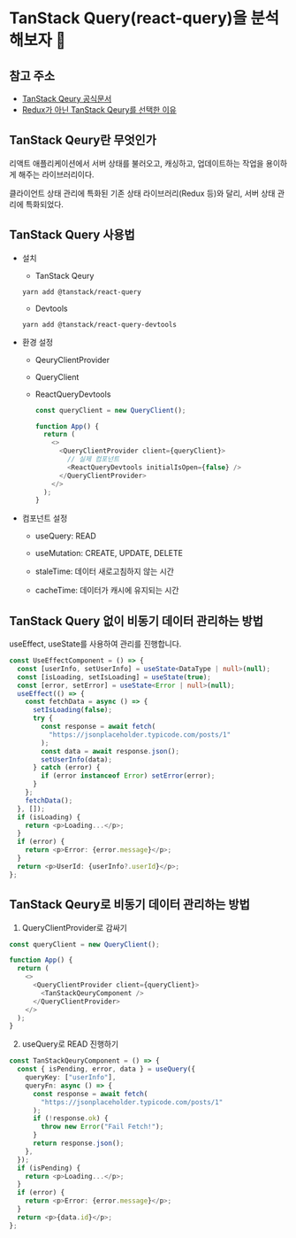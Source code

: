 # TanStack Query(react-query)을 분석해보자 🎯

## 참고 주소

- [TanStack Qeury 공식문서](https://tanstack.com/query/latest/docs/framework/react/guides/queries)
- [Redux가 아닌 TanStack Qeury를 선택한 이유](https://tech.kakaopay.com/post/react-query-1/)

## TanStack Qeury란 무엇인가

리액트 애플리케이션에서 서버 상태를 불러오고, 캐싱하고, 업데이트하는 작업을 용이하게 해주는 라이브러리이다.

클라이언트 상태 관리에 특화된 기존 상태 라이브러리(Redux 등)와 달리, 서버 상태 관리에 특화되었다.

## TanStack Query 사용법

- 설치

  - TanStack Qeury

  ```
  yarn add @tanstack/react-query
  ```

  - Devtools

  ```
  yarn add @tanstack/react-query-devtools
  ```

- 환경 설정

  - QeuryClientProvider
  - QueryClient
  - ReactQueryDevtools

    ```ts
    const queryClient = new QueryClient();

    function App() {
      return (
        <>
          <QueryClientProvider client={queryClient}>
            // 실제 컴포넌트
            <ReactQueryDevtools initialIsOpen={false} />
          </QueryClientProvider>
        </>
      );
    }
    ```

- 컴포넌트 설정

  - useQuery: READ
  - useMutation: CREATE, UPDATE, DELETE

  - staleTime: 데이터 새로고침하지 않는 시간
  - cacheTime: 데이터가 캐시에 유지되는 시간

## TanStack Query 없이 비동기 데이터 관리하는 방법

useEffect, useState를 사용하여 관리를 진행합니다.

```ts
const UseEffectComponent = () => {
  const [userInfo, setUserInfo] = useState<DataType | null>(null);
  const [isLoading, setIsLoading] = useState(true);
  const [error, setError] = useState<Error | null>(null);
  useEffect(() => {
    const fetchData = async () => {
      setIsLoading(false);
      try {
        const response = await fetch(
          "https://jsonplaceholder.typicode.com/posts/1"
        );
        const data = await response.json();
        setUserInfo(data);
      } catch (error) {
        if (error instanceof Error) setError(error);
      }
    };
    fetchData();
  }, []);
  if (isLoading) {
    return <p>Loading...</p>;
  }
  if (error) {
    return <p>Error: {error.message}</p>;
  }
  return <p>UserId: {userInfo?.userId}</p>;
};
```

## TanStack Qeury로 비동기 데이터 관리하는 방법

1. QueryClientProvider로 감싸기

```ts
const queryClient = new QueryClient();

function App() {
  return (
    <>
      <QueryClientProvider client={queryClient}>
        <TanStackQeuryComponent />
      </QueryClientProvider>
    </>
  );
}
```

2. useQuery로 READ 진행하기

```ts
const TanStackQeuryComponent = () => {
  const { isPending, error, data } = useQuery({
    queryKey: ["userInfo"],
    queryFn: async () => {
      const response = await fetch(
        "https://jsonplaceholder.typicode.com/posts/1"
      );
      if (!response.ok) {
        throw new Error("Fail Fetch!");
      }
      return response.json();
    },
  });
  if (isPending) {
    return <p>Loading...</p>;
  }
  if (error) {
    return <p>Error: {error.message}</p>;
  }
  return <p>{data.id}</p>;
};
```
